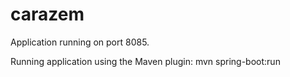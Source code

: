# carazem
Application running on port 8085.

Running application using the Maven plugin:
mvn spring-boot:run
